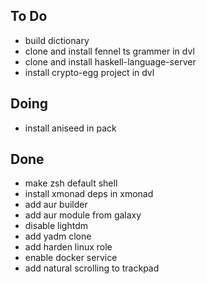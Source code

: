 ## To Do

- build dictionary
- clone  and install fennel ts grammer in dvl
- clone and install haskell-language-server
- install crypto-egg project in dvl

## Doing

- install aniseed in pack

## Done

- make zsh default shell
- install xmonad deps in xmonad
- add aur builder
- add aur module from galaxy
- disable lightdm
- add yadm clone
- add harden linux role
- enable docker service
- add natural scrolling to trackpad
